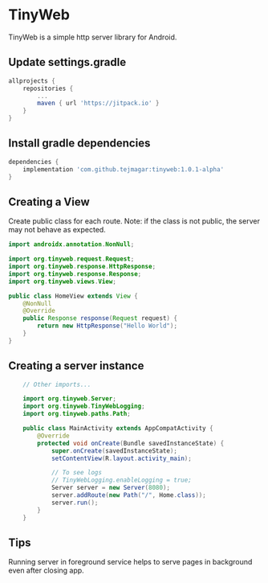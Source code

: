 # TinyWeb

TinyWeb is a simple http server library for Android.

## Update settings.gradle

```gradle
allprojects {
	repositories {
		...
		maven { url 'https://jitpack.io' }
	}
}

```

## Install gradle dependencies

```gradle
dependencies {
    implementation 'com.github.tejmagar:tinyweb:1.0.1-alpha'
}
```

## Creating a View

Create public class for each route.
Note: if the class is not public, the server may not behave as expected.

```java        
import androidx.annotation.NonNull;

import org.tinyweb.request.Request;
import org.tinyweb.response.HttpResponse;
import org.tinyweb.response.Response;
import org.tinyweb.views.View;

public class HomeView extends View {
    @NonNull
    @Override
    public Response response(Request request) {
        return new HttpResponse("Hello World");
    }
}
```

## Creating a server instance
```java
    // Other imports...

    import org.tinyweb.Server;
    import org.tinyweb.TinyWebLogging;
    import org.tinyweb.paths.Path;

    public class MainActivity extends AppCompatActivity {
        @Override
        protected void onCreate(Bundle savedInstanceState) {
            super.onCreate(savedInstanceState);
            setContentView(R.layout.activity_main);

            // To see logs
            // TinyWebLogging.enableLogging = true;
            Server server = new Server(8080);
            server.addRoute(new Path("/", Home.class));
            server.run();
        }
    }
```

## Tips
Running server in foreground service helps to serve pages in background even after closing app.
